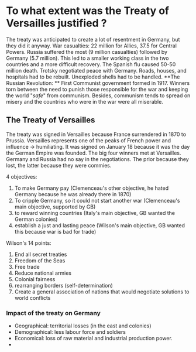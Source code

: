 
# To what extent was the Treaty of Versailles justified ?

The treaty was anticipated to create a lot of resentment in Germany, but they did it anyway. War casualties: 22 million for Allies, 37.5 for Central Powers. Russia suffered the most (9 million casualties) followed by Germany (5.7 million). This led to a smaller working class in the two countries and a more difficult recovery. The Spanish flu caused 50-50 million death. Trotsky negotiated peace with Germany. Roads, houses, and hospitals had to be rebuilt. Unexploded shells had to be handled. 
**The Russian Revolution: ** First Communist government formed in 1917. Winners torn between the need to punish those responsible for the war and keeping the world "*safe*" from communism. Besides, communism tends to spread on misery and the countries who were in the war were all miserable.

## The Treaty of Versailles

The treaty was signed in Versailles because France surrendered in 1870 to Prussia. Versailles represents one of the peaks of French power and influence → humiliating. It was signed on January 18 because it was the day the German Empire was founded. The big four winners met at Versailles. Germany and Russia had no say in the negotiations. The prior because they lost, the latter because they were commies. 

4 objectives:

1. To make Germany pay (Clemenceau's other objective, he hated Germany because he was already there in 1870)
2. To cripple Germany, so it could not start another war (Clemenceau's main objective, supported by GB)
3. to reward winning countries (Italy's main objective, GB wanted the German colonies)
4. establish a just and lasting peace (Wilson's main objective, GB wanted this because war is bad for trade)

Wilson's 14 points:

1. End all secret treaties
2. Freedom of the Seas
3. Free trade
4. Reduce national armies
5. Colonial fairness
6. rearranging borders (self-determination)
7. Create a general association of nations that would negotiate solutions to world conflicts

### Impact of the treaty on Germany

* Geographical: territorial losses (in the east and colonies)
* Demographical: less labour force and soldiers
* Economical: loss of raw material and industrial production power. 
* 
<!--stackedit_data:
eyJoaXN0b3J5IjpbLTcyMzY4NTgzOSwtMTQxNjU5ODg2XX0=
-->